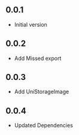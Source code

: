 ## 0.0.1
- Initial version

## 0.0.2
- Add Missed export

## 0.0.3
- Add UniStorageImage

## 0.0.4
- Updated Dependencies

